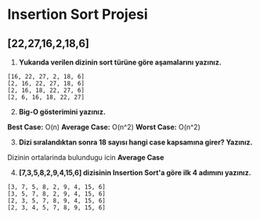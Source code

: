 # Insertion Sort Projesi

## [22,27,16,2,18,6]

1. **Yukarıda verilen dizinin sort türüne göre aşamalarını yazınız.**

```
[16, 22, 27, 2, 18, 6]
[2, 16, 22, 27, 18, 6]
[2, 16, 18, 22, 27, 6]
[2, 6, 16, 18, 22, 27]
```

2. **Big-O gösterimini yazınız.**

**Best Case:** O(n)
**Average Case:** O(n^2)
**Worst Case:** O(n^2)

3. **Dizi sıralandıktan sonra 18 sayısı hangi case kapsamına girer? Yazınız.**

Dizinin ortalarinda bulundugu icin **Average Case**

4. **[7,3,5,8,2,9,4,15,6] dizisinin Insertion Sort'a göre ilk 4 adımını yazınız.**

```
[3, 7, 5, 8, 2, 9, 4, 15, 6]
[3, 5, 7, 8, 2, 9, 4, 15, 6]
[2, 3, 5, 7, 8, 9, 4, 15, 6]
[2, 3, 4, 5, 7, 8, 9, 15, 6]
```
